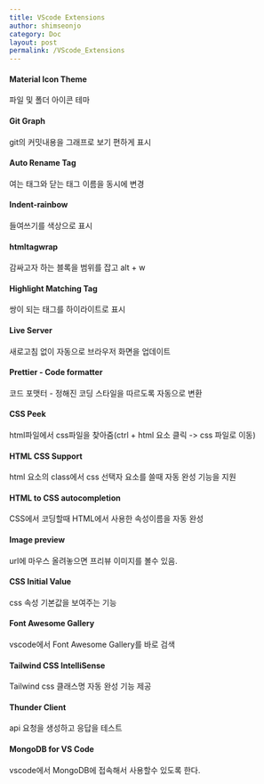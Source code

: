 ```yaml
---
title: VScode Extensions
author: shimseonjo
category: Doc
layout: post
permalink: /VScode_Extensions
---
```


#### Material Icon Theme
파일 및 폴더 아이콘 테마

#### Git Graph
git의 커밋내용을 그래프로 보기 편하게 표시

#### Auto Rename Tag
여는 태그와 닫는 태그 이름을 동시에 변경

#### Indent-rainbow
들여쓰기를 색상으로 표시

#### htmltagwrap
감싸고자 하는 블록을 범위를 잡고 alt + w

#### Highlight Matching Tag
쌍이 되는 태그를 하이라이트로 표시

#### Live Server
새로고침 없이 자동으로 브라우저 화면을 업데이트

#### Prettier - Code formatter
코드 포맷터 - 정해진 코딩 스타일을 따르도록 자동으로 변환

#### CSS Peek
html파일에서 css파일을 찾아줌(ctrl + html 요소 클릭 -> css 파일로 이동)

#### HTML CSS Support
html 요소의 class에서 css 선택자 요소를 쓸때 자동 완성 기능을 지원

#### HTML to CSS autocompletion
CSS에서 코딩할때 HTML에서 사용한 속성이름을 자동 완성

#### Image preview
url에 마우스 올려놓으면 프리뷰 이미지를 볼수 있음.

#### CSS Initial Value
css 속성 기본값을 보여주는 기능 

#### Font Awesome Gallery
vscode에서 Font Awesome Gallery를 바로 검색

#### Tailwind CSS IntelliSense
Tailwind css 클래스명 자동 완성 기능 제공

#### Thunder Client
api 요청을 생성하고 응답을 테스트

#### MongoDB for VS Code
vscode에서 MongoDB에 접속해서 사용할수 있도록 한다.